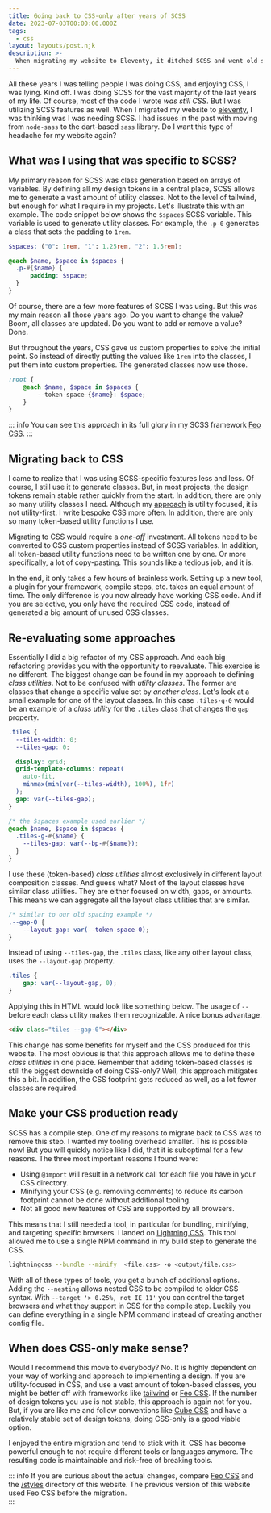 ```yaml
---
title: Going back to CSS-only after years of SCSS
date: 2023-07-03T00:00:00.000Z
tags:
  - css
layout: layouts/post.njk
description: >-
  When migrating my website to Eleventy, it ditched SCSS and went old school. I went removed a complexity layer to see if CSS-only is a viable option these days. 
---
```


All these years I was telling people I was doing CSS, and enjoying CSS, I was lying. Kind off. I was doing SCSS for the vast majority of the last years of my life. Of course, most of the code I wrote *was still CSS*. But I was utilizing SCSS features as well. When I migrated my website to [eleventy](https://11ty.dev), I was thinking was I was needing SCSS. I had issues in the past with moving from `node-sass` to the dart-based `sass` library. Do I want this type of headache for my website again? 

## What was I using that was specific to SCSS? 
My primary reason for SCSS was class generation based on arrays of variables. By defining all my design tokens in a central place, SCSS allows me to generate a vast amount of utility classes. Not to the level of tailwind, but enough for what I require in my projects. Let's illustrate this with an example. The code snippet below shows the `$spaces` SCSS variable. This variable is used to generate utility classes. For example, the `.p-0` generates a class that sets the padding to `1rem`. 

```scss
$spaces: ("0": 1rem, "1": 1.25rem, "2": 1.5rem);

@each $name, $space in $spaces {
  .p-#{$name} {
	  padding: $space;
  }
}
```

Of course, there are a few more features of SCSS I was using. But this was my main reason all those years ago. Do you want to change the value? Boom, all classes are updated. Do you want to add or remove a value? Done. 

But throughout the years, CSS gave us custom properties to solve the initial point. So instead of directly putting the values like `1rem` into the classes, I put them into custom properties. The generated classes now use those.

```scss
:root {
	@each $name, $space in $spaces {
		--token-space-{$name}: $space;
	}
}
```

::: info
You can see this approach in its full glory in my SCSS framework [Feo CSS](https://github.com/kevtiq/feo-css). 
:::

## Migrating back to CSS
I came to realize that I was using SCSS-specific features less and less. Of course, I still use it to generate classes. But, in most projects, the design tokens remain stable rather quickly from the start. In addition, there are only so many utility classes I need. Although my [approach](/writing/my-css-architecture/) is utility focused, it is not utility-first. I write bespoke CSS more often. In addition, there are only so many token-based utility functions I use.  

Migrating to CSS would require a *one-off* investment. All tokens need to be converted to CSS custom properties instead of SCSS variables. In addition, all token-based utility functions need to be written one by one. Or more specifically, a lot of copy-pasting. This sounds like a tedious job, and it is. 

In the end, it only takes a few hours of brainless work. Setting up a new tool, a plugin for your framework, compile steps, etc. takes an equal amount of time. The only difference is you now already have working CSS code. And if you are selective, you only have the required CSS code, instead of generated a big amount of unused CSS classes.

## Re-evaluating some approaches
Essentially I did a big refactor of my CSS approach. And each big refactoring provides you with the opportunity to reevaluate. This exercise is no different. The biggest change can be found in my approach to defining *class utilities*. Not to be confused with *utility classes*. The former are classes that change a specific value set by *another class*. Let's look at a small example for one of the layout classes. In this case `.tiles-g-0` would be an example of a *class utility* for the `.tiles` class that changes the `gap` property. 

```scss
.tiles {
  --tiles-width: 0;
  --tiles-gap: 0;

  display: grid;
  grid-template-columns: repeat(
    auto-fit,
    minmax(min(var(--tiles-width), 100%), 1fr)
  );
  gap: var(--tiles-gap);
}

/* the $spaces example used earlier */
@each $name, $space in $spaces {
  .tiles-g-#{$name} {
    --tiles-gap: var(--bp-#{$name});
  }
}
```

I use these (token-based) *class utilities* almost exclusively in different layout composition classes. And guess what? Most of the layout classes have similar class utilities. They are either focused on width, gaps, or amounts. This means we can aggregate all the layout class utilities that are similar. 

```css
/* similar to our old spacing example */
.--gap-0 {
	--layout-gap: var(--token-space-0);
}
```

Instead of using `--tiles-gap`, the `.tiles` class, like any other layout class, uses the `--layout-gap` property. 

```css
.tiles {
	gap: var(--layout-gap, 0);
}
``` 

Applying this in HTML would look like something below. The usage of `--` before each class utility makes them recognizable. A nice bonus advantage. 

```html
<div class="tiles --gap-0"></div>
```

This change has some benefits for myself and the CSS produced for this website. The most obvious is that this approach allows me to define these *class utilities* in one place. Remember that adding token-based classes is still the biggest downside of doing CSS-only? Well, this approach mitigates this a bit. In addition, the CSS footprint gets reduced as well, as a lot fewer classes are required. 

## Make your CSS production ready
SCSS has a compile step. One of my reasons to migrate back to CSS was to remove this step. I wanted my tooling overhead smaller. This is possible now! But you will quickly notice like I did, that it is suboptimal for a few reasons. The three most important reasons I found were:

- Using `@import` will result in a network call for each file you have in your CSS directory.
- Minifying your CSS (e.g. removing comments) to reduce its carbon footprint cannot be done without additional tooling. 
- Not all good new features of CSS are supported by all browsers.

This means that I still needed a tool, in particular for bundling, minifying, and targeting specific browsers. I landed on [Lightning CSS](https://lightningcss.dev/). This tool allowed me to use a single NPM command in my build step to generate the CSS. 

```bash
lightningcss --bundle --minify  <file.css> -o <output/file.css>
```

With all of these types of tools, you get a bunch of additional options. Adding the `--nesting` allows nested CSS to be compiled to older CSS syntax. With `--target '> 0.25%, not IE 11'` you can control the target browsers and what they support in CSS for the compile step. Luckily you can define everything in a single NPM command instead of creating another config file. 

## When does CSS-only make sense?
Would I recommend this move to everybody? No. It is highly dependent on your way of working and approach to implementing a design. If you are utility-focused in CSS, and use a vast amount of token-based classes, you might be better off with frameworks like [tailwind](https://tailwindcss.com/) or [Feo CSS](https://github.com/kevtiq/feo-css). If the number of design tokens you use is not stable, this approach is again not for you. But, if you are like me and follow conventions like [Cube CSS](https://cube.fyi/) and have a relatively stable set of design tokens, doing CSS-only is a good viable option. 

I enjoyed the entire migration and tend to stick with it. CSS has become powerful enough to not require different tools or languages anymore. The resulting code is maintainable and risk-free of breaking tools.

::: info
If you are curious about the actual changes, compare [Feo CSS](https://github.com/kevtiq/feo-css) and the [/styles](https://github.com/kevtiq/crinkles.dev/tree/main/src/styles) directory of this website. The previous version of this website used Feo CSS before the migration.  
:::